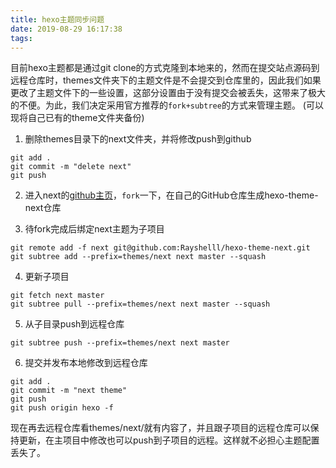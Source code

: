 ```yaml
---
title: hexo主题同步问题
date: 2019-08-29 16:17:38
tags:
---
```

目前hexo主题都是通过git clone的方式克隆到本地来的，然而在提交站点源码到远程仓库时，themes文件夹下的主题文件是不会提交到仓库里的，因此我们如果更改了主题文件下的一些设置，这部分设置由于没有提交会被丢失，这带来了极大的不便。为此，我们决定采用官方推荐的`fork+subtree`的方式来管理主题。
(可以现将自己已有的theme文件夹备份)

<!-- more -->

1. 删除themes目录下的next文件夹，并将修改push到github
``` git
git add .
git commit -m "delete next"
git push
```
2. 进入next的[github主页](https://github.com/iissnan/hexo-theme-next)，`fork`一下，在自己的GitHub仓库生成hexo-theme-next仓库

3. 待fork完成后绑定next主题为子项目
``` git
git remote add -f next git@github.com:Rayshelll/hexo-theme-next.git
git subtree add --prefix=themes/next next master --squash
```

4. 更新子项目
``` git
git fetch next master
git subtree pull --prefix=themes/next next master --squash
```

5. 从子目录push到远程仓库  
``` git
git subtree push --prefix=themes/next next master
```

6. 提交并发布本地修改到远程仓库
``` git
git add .
git commit -m "next theme"
git push
git push origin hexo -f
```
现在再去远程仓库看themes/next/就有内容了，并且跟子项目的远程仓库可以保持更新，在主项目中修改也可以push到子项目的远程。这样就不必担心主题配置丢失了。